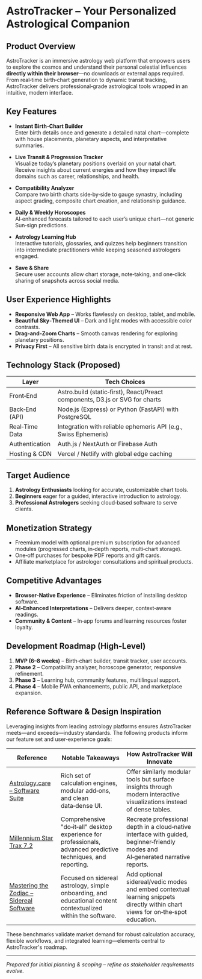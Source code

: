 # AstroTracker – Your Personalized Astrological Companion

## Product Overview
AstroTracker is an immersive astrology web platform that empowers users to explore the cosmos and understand their personal celestial influences **directly within their browser**—no downloads or external apps required. From real‑time birth‑chart generation to dynamic transit tracking, AstroTracker delivers professional‑grade astrological tools wrapped in an intuitive, modern interface.

## Key Features
- **Instant Birth‑Chart Builder**  
  Enter birth details once and generate a detailed natal chart—complete with house placements, planetary aspects, and interpretative summaries.

- **Live Transit & Progression Tracker**  
  Visualize today’s planetary positions overlaid on your natal chart. Receive insights about current energies and how they impact life domains such as career, relationships, and health.

- **Compatibility Analyzer**  
  Compare two birth charts side‑by‑side to gauge synastry, including aspect grading, composite chart creation, and relationship guidance.

- **Daily & Weekly Horoscopes**  
  AI‑enhanced forecasts tailored to each user’s unique chart—not generic Sun‑sign predictions.

- **Astrology Learning Hub**  
  Interactive tutorials, glossaries, and quizzes help beginners transition into intermediate practitioners while keeping seasoned astrologers engaged.

- **Save & Share**  
  Secure user accounts allow chart storage, note‑taking, and one‑click sharing of snapshots across social media.

## User Experience Highlights
- **Responsive Web App** – Works flawlessly on desktop, tablet, and mobile.
- **Beautiful Sky‑Themed UI** – Dark and light modes with accessible color contrasts.
- **Drag‑and‑Zoom Charts** – Smooth canvas rendering for exploring planetary positions.
- **Privacy First** – All sensitive birth data is encrypted in transit and at rest.

## Technology Stack (Proposed)
| Layer               | Tech Choices                                            |
|---------------------|---------------------------------------------------------|
| Front‑End           | Astro.build (static‑first), React/Preact components, D3.js or SVG for charts |
| Back‑End (API)      | Node.js (Express) or Python (FastAPI) with PostgreSQL    |
| Real‑Time Data      | Integration with reliable ephemeris API (e.g., Swiss Ephemeris) |
| Authentication      | Auth.js / NextAuth or Firebase Auth                      |
| Hosting & CDN       | Vercel / Netlify with global edge caching                |

## Target Audience
1. **Astrology Enthusiasts** looking for accurate, customizable chart tools.
2. **Beginners** eager for a guided, interactive introduction to astrology.
3. **Professional Astrologers** seeking cloud‑based software to serve clients.

## Monetization Strategy
- Freemium model with optional premium subscription for advanced modules (progressed charts, in‑depth reports, multi‑chart storage).
- One‑off purchases for bespoke PDF reports and gift cards.
- Affiliate marketplace for astrologer consultations and spiritual products.

## Competitive Advantages
- **Browser‑Native Experience** – Eliminates friction of installing desktop software.
- **AI‑Enhanced Interpretations** – Delivers deeper, context‑aware readings.
- **Community & Content** – In‑app forums and learning resources foster loyalty.

## Development Roadmap (High‑Level)
1. **MVP (6–8 weeks)** – Birth‑chart builder, transit tracker, user accounts.  
2. **Phase 2** – Compatibility analyzer, horoscope generator, responsive refinement.  
3. **Phase 3** – Learning hub, community features, multilingual support.  
4. **Phase 4** – Mobile PWA enhancements, public API, and marketplace expansion.

## Reference Software & Design Inspiration  
Leveraging insights from leading astrology platforms ensures AstroTracker meets—and exceeds—industry standards. The following products inform our feature set and user‑experience goals:

| Reference | Notable Takeaways | How AstroTracker Will Innovate |
|-----------|------------------|--------------------------------|
| [Astrology.care – Software Suite](https://astrology.care/software.html) | Rich set of calculation engines, modular add‑ons, and clean data‑dense UI. | Offer similarly modular tools but surface insights through modern interactive visualizations instead of dense tables. |
| [Millennium Star Trax 7.2](https://alphee.com/shop/millennium-star-trax-7-2-the-professional-do-it-all-astrology-program/) | Comprehensive "do‑it‑all" desktop experience for professionals, advanced predictive techniques, and reporting. | Recreate professional depth in a cloud‑native interface with guided, beginner‑friendly modes and AI‑generated narrative reports. |
| [Mastering the Zodiac – Sidereal Software](https://masteringthezodiac.com/sidereal-astrology-software) | Focused on sidereal astrology, simple onboarding, and educational content contextualized within the software. | Add optional sidereal/vedic modes and embed contextual learning snippets directly within chart views for on‑the‑spot education. |

These benchmarks validate market demand for robust calculation accuracy, flexible workflows, and integrated learning—elements central to AstroTracker's roadmap.

---
*Prepared for initial planning & scoping – refine as stakeholder requirements evolve.* 